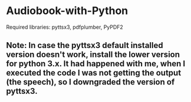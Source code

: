 # Audiobook-with-Python

Required libraries:
pyttsx3, pdfplumber, PyPDF2

## Note: In case the pyttsx3 default installed version doesn't work, install the lower version for python 3.x. It had happened with me, when I executed the code I was not getting the output (the speech), so I downgraded the version of pyttsx3.
